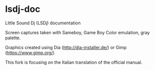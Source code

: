 # lsdj-doc
Little Sound Dj (LSDj) documentation

Screen captures taken with Sameboy, Game Boy Color emulation, gray palette.

Graphics created using Dia (http://dia-installer.de/) or Gimp (https://www.gimp.org/)

This fork is focusing on the Italian translation of the official manual.
